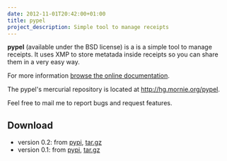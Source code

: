 ```yaml
---
date: 2012-11-01T20:42:00+01:00
title: pypel
project_description: Simple tool to manage receipts
---
```


**pypel** (available under the BSD license) is a is a simple tool to manage
receipts. It uses XMP to store metatada inside receipts so you can share them
in a very easy way.

For more information [browse the online documentation][docs].

The pypel's mercurial repository is located at <http://hg.mornie.org/pypel>.

Feel free to mail me to report bugs and request features.

## Download ##

 * version 0.2: from [pypi][pypi_v0.2], [tar.gz][tarball_v0.2]
 * version 0.1: from [pypi][pypi_v0.1], [tar.gz][tarball_v0.1]


[docs]: http://docs.mornie.org/pypel/

[pypi_v0.1]: https://pypi.python.org/pypi/pypel/0.1
[pypi_v0.2]: https://pypi.python.org/pypi/pypel/0.2

[tarball_v0.1]: http://downloads.mornie.org/pypel/pypel-0.1.tar.gz
[tarball_v0.2]: http://downloads.mornie.org/pypel/pypel-0.2.tar.gz
